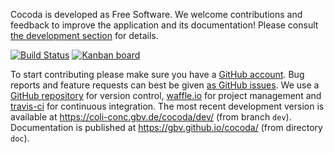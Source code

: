 Cocoda is developed as Free Software. We welcome contributions and feedback to improve the application and its documentation! Please consult [the development section](https://gbv.github.io/cocoda/#development) for details.

[![Build Status](https://travis-ci.org/gbv/cocoda.svg?branch=dev)](https://travis-ci.org/gbv/cocoda)
[![Kanban board](https://badge.waffle.io/gbv/cocoda.svg?columns=Backlog,Ready,In%20Progress)](https://waffle.io/gbv/cocoda)

To start contributing please make sure you have a [GitHub account](https://github.com/signup/free). Bug reports and feature requests can best be given [as GitHub issues](https://github.com/gbv/cocoda/issues). We use a [GitHub repository](https://github.com/gbv/cocoda) for version control, [waffle.io](https://waffle.io/gbv/cocoda) for project management and [travis-ci](https://travis-ci.org/gbv/cocoda) for continuous integration.  The most recent development version is available at <https://coli-conc.gbv.de/cocoda/dev/> (from branch `dev`). Documentation is published at <https://gbv.github.io/cocoda/> (from directory `doc`).
